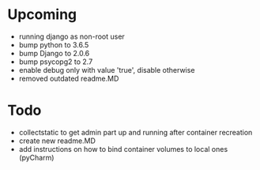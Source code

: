 # Upcoming
* running django as non-root user
* bump python to 3.6.5 
* bump Django to 2.0.6
* bump psycopg2 to 2.7
* enable debug only with value 'true', disable otherwise
* removed outdated readme.MD 

# Todo
* collectstatic to get admin part up and running after container recreation 
* create new readme.MD
* add instructions on how to bind container volumes to local ones (pyCharm) 